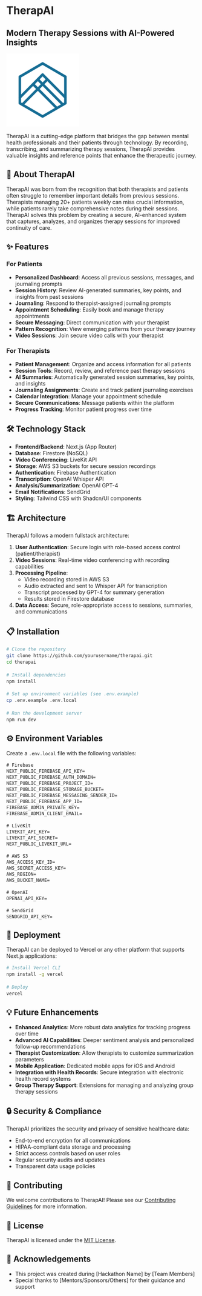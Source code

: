 # TherapAI

## Modern Therapy Sessions with AI-Powered Insights

![TherapAI Logo](public/web-app-manifest-192x192.png)

TherapAI is a cutting-edge platform that bridges the gap between mental health professionals and their patients through technology. By recording, transcribing, and summarizing therapy sessions, TherapAI provides valuable insights and reference points that enhance the therapeutic journey.

## 🧠 About TherapAI

TherapAI was born from the recognition that both therapists and patients often struggle to remember important details from previous sessions. Therapists managing 20+ patients weekly can miss crucial information, while patients rarely take comprehensive notes during their sessions. TherapAI solves this problem by creating a secure, AI-enhanced system that captures, analyzes, and organizes therapy sessions for improved continuity of care.

## ✨ Features

### For Patients
- **Personalized Dashboard**: Access all previous sessions, messages, and journaling prompts
- **Session History**: Review AI-generated summaries, key points, and insights from past sessions
- **Journaling**: Respond to therapist-assigned journaling prompts
- **Appointment Scheduling**: Easily book and manage therapy appointments
- **Secure Messaging**: Direct communication with your therapist
- **Pattern Recognition**: View emerging patterns from your therapy journey
- **Video Sessions**: Join secure video calls with your therapist

### For Therapists
- **Patient Management**: Organize and access information for all patients
- **Session Tools**: Record, review, and reference past therapy sessions
- **AI Summaries**: Automatically generated session summaries, key points, and insights
- **Journaling Assignments**: Create and track patient journaling exercises
- **Calendar Integration**: Manage your appointment schedule
- **Secure Communications**: Message patients within the platform
- **Progress Tracking**: Monitor patient progress over time

## 🛠️ Technology Stack

- **Frontend/Backend**: Next.js (App Router)
- **Database**: Firestore (NoSQL)
- **Video Conferencing**: LiveKit API
- **Storage**: AWS S3 buckets for secure session recordings
- **Authentication**: Firebase Authentication
- **Transcription**: OpenAI Whisper API
- **Analysis/Summarization**: OpenAI GPT-4
- **Email Notifications**: SendGrid
- **Styling**: Tailwind CSS with Shadcn/UI components

## 🏗️ Architecture

TherapAI follows a modern fullstack architecture:

1. **User Authentication**: Secure login with role-based access control (patient/therapist)
2. **Video Sessions**: Real-time video conferencing with recording capabilities
3. **Processing Pipeline**:
   - Video recording stored in AWS S3
   - Audio extracted and sent to Whisper API for transcription
   - Transcript processed by GPT-4 for summary generation
   - Results stored in Firestore database
4. **Data Access**: Secure, role-appropriate access to sessions, summaries, and communications

## 📋 Installation

```bash
# Clone the repository
git clone https://github.com/yourusername/therapai.git
cd therapai

# Install dependencies
npm install

# Set up environment variables (see .env.example)
cp .env.example .env.local

# Run the development server
npm run dev
```

## ⚙️ Environment Variables

Create a `.env.local` file with the following variables:

```
# Firebase
NEXT_PUBLIC_FIREBASE_API_KEY=
NEXT_PUBLIC_FIREBASE_AUTH_DOMAIN=
NEXT_PUBLIC_FIREBASE_PROJECT_ID=
NEXT_PUBLIC_FIREBASE_STORAGE_BUCKET=
NEXT_PUBLIC_FIREBASE_MESSAGING_SENDER_ID=
NEXT_PUBLIC_FIREBASE_APP_ID=
FIREBASE_ADMIN_PRIVATE_KEY=
FIREBASE_ADMIN_CLIENT_EMAIL=

# LiveKit
LIVEKIT_API_KEY=
LIVEKIT_API_SECRET=
NEXT_PUBLIC_LIVEKIT_URL=

# AWS S3
AWS_ACCESS_KEY_ID=
AWS_SECRET_ACCESS_KEY=
AWS_REGION=
AWS_BUCKET_NAME=

# OpenAI
OPENAI_API_KEY=

# SendGrid
SENDGRID_API_KEY=
```

## 🚀 Deployment

TherapAI can be deployed to Vercel or any other platform that supports Next.js applications:

```bash
# Install Vercel CLI
npm install -g vercel

# Deploy
vercel
```

## 💡 Future Enhancements

- **Enhanced Analytics**: More robust data analytics for tracking progress over time
- **Advanced AI Capabilities**: Deeper sentiment analysis and personalized follow-up recommendations
- **Therapist Customization**: Allow therapists to customize summarization parameters
- **Mobile Application**: Dedicated mobile apps for iOS and Android
- **Integration with Health Records**: Secure integration with electronic health record systems
- **Group Therapy Support**: Extensions for managing and analyzing group therapy sessions

## 🔒 Security & Compliance

TherapAI prioritizes the security and privacy of sensitive healthcare data:

- End-to-end encryption for all communications
- HIPAA-compliant data storage and processing
- Strict access controls based on user roles
- Regular security audits and updates
- Transparent data usage policies

## 👥 Contributing

We welcome contributions to TherapAI! Please see our [Contributing Guidelines](CONTRIBUTING.md) for more information.

## 📄 License

TherapAI is licensed under the [MIT License](LICENSE).

## 🙏 Acknowledgements

- This project was created during [Hackathon Name] by [Team Members]
- Special thanks to [Mentors/Sponsors/Others] for their guidance and support
